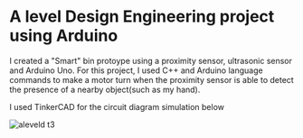 # A level Design Engineering project using Arduino

I created a "Smart" bin protoype using a proximity sensor, ultrasonic sensor and Arduino Uno. For this project, I used C++ and Arduino language commands to make a motor turn when the proximity sensor is able to detect the presence of a nearby object(such as my hand).

I used TinkerCAD for the circuit diagram simulation below

![aleveld t3](https://user-images.githubusercontent.com/96451714/184886441-d64f00c5-495f-41b3-b3e6-6cbba8e003dd.png)

